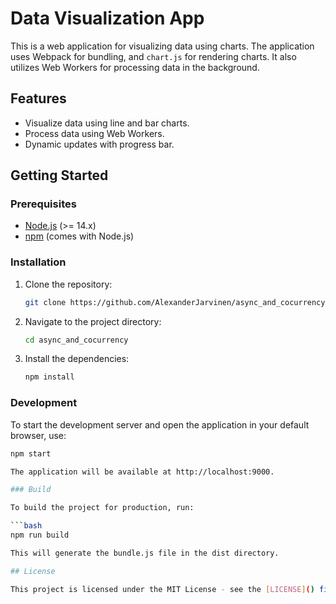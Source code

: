 # Data Visualization App

This is a web application for visualizing data using charts. The application uses Webpack for bundling, and `chart.js` for rendering charts. It also utilizes Web Workers for processing data in the background.

## Features

- Visualize data using line and bar charts.
- Process data using Web Workers.
- Dynamic updates with progress bar.

## Getting Started

### Prerequisites

- [Node.js](https://nodejs.org/) (>= 14.x)
- [npm](https://www.npmjs.com/) (comes with Node.js)

### Installation

1. Clone the repository:

   ```bash
   git clone https://github.com/AlexanderJarvinen/async_and_cocurrency.git

   ```

2. Navigate to the project directory:

   ```bash
   cd async_and_cocurrency

   ```

3. Install the dependencies:

   ```bash
   npm install
   ```

### Development

To start the development server and open the application in your default browser, use:

````bash
npm start

The application will be available at http://localhost:9000.

### Build

To build the project for production, run:

```bash
npm run build

This will generate the bundle.js file in the dist directory.

## License

This project is licensed under the MIT License - see the [LICENSE]() file for details.
````
